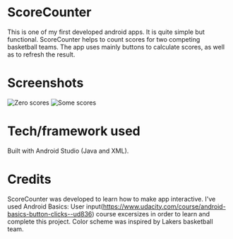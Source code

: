 # ScoreCounter
This is one of my first developed android apps. It is quite simple but functional. ScoreCounter helps to count scores for two competing basketball teams. The app uses mainly buttons to calculate scores, as well as to refresh the result.

# Screenshots
![Zero scores](https://user-images.githubusercontent.com/66224658/94449232-27e12000-01ac-11eb-9def-1f24aa4ff850.jpg)
![Some scores](https://user-images.githubusercontent.com/66224658/94449313-3e877700-01ac-11eb-8125-702bd39062eb.jpg)

# Tech/framework used
Built with Android Studio (Java and XML).

# Credits
ScoreCounter was developed to learn how to make app interactive. I've used Android Basics: User input(https://www.udacity.com/course/android-basics-button-clicks--ud836) course excersizes in order to learn and complete this project. Color scheme was inspired by Lakers basketball team.
